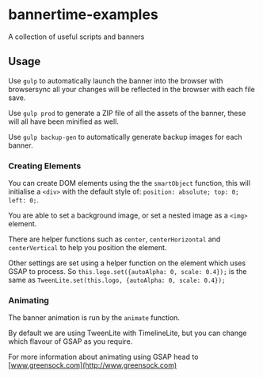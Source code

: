 # bannertime-examples

A collection of useful scripts and banners


## Usage

Use `gulp` to automatically launch the banner into the browser with browsersync all your changes will be reflected in the browser with each file save.

Use `gulp prod` to generate a ZIP file of all the assets of the banner, these will all have been minified as well.

Use `gulp backup-gen` to automatically generate backup images for each banner.

### Creating Elements

You can create DOM elements using the the `smartObject` function, this will initialise a `<div>` with the default style of: `position: absolute; top: 0; left: 0;`.

You are able to set a background image, or set a nested image as a `<img>` element.

There are helper functions such as `center`, `centerHorizontal` and `centerVertical` to help you position the element.

Other settings are set using a helper function on the element which uses GSAP to process. So `this.logo.set({autoAlpha: 0, scale: 0.4});` is the same as `TweenLite.set(this.logo, {autoAlpha: 0, scale: 0.4});`

### Animating

The banner animation is run by the `animate` function.

By default we are using TweenLite with TimelineLite, but you can change which flavour of GSAP as you require.

For more information about animating using GSAP head to [www.greensock.com](http://www.greensock.com)
